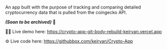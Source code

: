 An app built with the purpose of tracking and comparing detailed cryptocurrency data that is pulled from the coingecko API. 

_**(Soon to be archived)**_ 🤗

👨‍💻 Live demo here: https://crypto-app-git-body-rebuild-keiryan.vercel.app

⚙️ Live code here: https://githubbox.com/keiryan/Crypto-App
